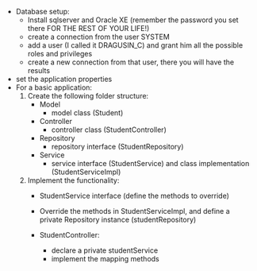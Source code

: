 * Database setup: 
  - Install sqlserver and Oracle XE (remember the password you set there FOR THE REST OF YOUR LIFE!)
  - create a connection from the user SYSTEM
  - add a user (I called it DRAGUSIN_C) and grant him all the possible roles and privileges
  - create a new connection from that user, there you will have the results
* set the application properties
* For a basic application:
  1. Create the following folder structure:
      - Model
          - model class (Student)
      - Controller
          - controller class (StudentController)
      - Repository
          - repository interface (StudentRepository)
      - Service
          - service interface (StudentService) and class implementation (StudentServiceImpl)
  2. Implement the functionality:
     - StudentService interface (define the methods to override)
     - Override the methods in StudentServiceImpl, and define a private Repository instance (studentRepository)

     - StudentController:
         - declare a private studentService
         - implement the mapping methods